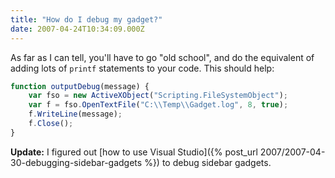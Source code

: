 ```yaml
---
title: "How do I debug my gadget?"
date: 2007-04-24T10:34:09.000Z
---
```

As far as I can tell, you'll have to go "old school", and do the equivalent of adding lots of `printf` statements to
your code. This should help:

```javascript
function outputDebug(message) {
    var fso = new ActiveXObject("Scripting.FileSystemObject");
    var f = fso.OpenTextFile("C:\\Temp\\Gadget.log", 8, true);
    f.WriteLine(message);
    f.Close();
}
```

**Update:** I figured out [how to use Visual Studio]({% post_url 2007/2007-04-30-debugging-sidebar-gadgets %}) to debug sidebar gadgets.
